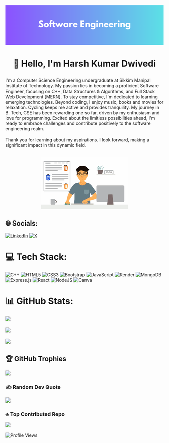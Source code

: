 <!-- Profile -->

![Software Engineering Banner](https://github.com/Harsh-Kumar-Dwivedi/Harsh-Kumar-Dwivedi/blob/c2f6ff71228fd2041e4c198fe8900811ea164f4b/Software%20Engineering.png)

<h1><p align="center">👋 Hello, I'm Harsh Kumar Dwivedi</p></h1>
I'm a Computer Science Engineering undergraduate at Sikkim Manipal Institute of Technology. My passion lies in becoming a proficient Software Engineer, focusing on C++, Data Structures & Algorithms, and Full Stack Web Development [MERN]. To stay competitive, I'm dedicated to learning emerging technologies. Beyond coding, I enjoy music, books and movies for relaxation. Cycling keeps me active and provides tranquility. My journey in B. Tech, CSE has been rewarding one so far, driven by my enthusiasm and love for programming. Excited about the limitless possibilities ahead, I'm ready to embrace challenges and contribute positively to the software engineering realm.<br><br>Thank you for learning about my aspirations. I look forward, making a significant impact in this dynamic field.<br><br>
<p align="center">
  <img src="https://github.com/Harsh-Kumar-Dwivedi/Harsh-Kumar-Dwivedi/blob/8c397c8ac575038edf83da0c84be8c4d034b85cb/Github%20Profile%20GIF.gif" alt="A gif of a software engineer" height="30%" width="55%">
</p>

## 🌐 Socials:
[![LinkedIn](https://img.shields.io/badge/LinkedIn-%230077B5.svg?logo=linkedin&logoColor=white)](https://linkedin.com/in/harsh-kumar-dwivedi) [![X](https://img.shields.io/badge/X-black.svg?logo=X&logoColor=white)](https://x.com/PrimeHarsh1) 

# 💻 Tech Stack:
![C++](https://img.shields.io/badge/c++-%2300599C.svg?style=for-the-badge&logo=c%2B%2B&logoColor=white) ![HTML5](https://img.shields.io/badge/html5-%23E34F26.svg?style=for-the-badge&logo=html5&logoColor=white) ![CSS3](https://img.shields.io/badge/css3-%231572B6.svg?style=for-the-badge&logo=css3&logoColor=white) ![Bootstrap](https://img.shields.io/badge/bootstrap-%238511FA.svg?style=for-the-badge&logo=bootstrap&logoColor=white) ![JavaScript](https://img.shields.io/badge/javascript-%23323330.svg?style=for-the-badge&logo=javascript&logoColor=%23F7DF1E) ![Render](https://img.shields.io/badge/Render-%46E3B7.svg?style=for-the-badge&logo=render&logoColor=white) ![MongoDB](https://img.shields.io/badge/MongoDB-%234ea94b.svg?style=for-the-badge&logo=mongodb&logoColor=white) ![Express.js](https://img.shields.io/badge/express.js-%23404d59.svg?style=for-the-badge&logo=express&logoColor=%2361DAFB) ![React](https://img.shields.io/badge/react-%2320232a.svg?style=for-the-badge&logo=react&logoColor=%2361DAFB) ![NodeJS](https://img.shields.io/badge/node.js-6DA55F?style=for-the-badge&logo=node.js&logoColor=white) ![Canva](https://img.shields.io/badge/Canva-%2300C4CC.svg?style=for-the-badge&logo=Canva&logoColor=white)

# 📊 GitHub Stats:
![](https://github-readme-stats-harsh-kumar-dwivedis-projects.vercel.app/api?username=Harsh-Kumar-Dwivedi&theme=algolia&hide_border=false&include_all_commits=true&count_private=false)<br/>
<br/>
[![](https://github-readme-streak-stats-p.vercel.app?user=Harsh-Kumar-Dwivedi&theme=algolia&date_format=j%20M%5B%20Y%5D)](https://git.io/streak-stats)<br/>
<br/>
![](https://github-readme-stats-harsh-kumar-dwivedis-projects.vercel.app/api/top-langs/?username=Harsh-Kumar-Dwivedi&theme=algolia&hide_border=false&include_all_commits=true&count_private=false&layout=compact)

## 🏆 GitHub Trophies
![](https://github-profile-trophy.vercel.app/?username=Harsh-Kumar-Dwivedi&theme=algolia&no-frame=false&no-bg=false&margin-w=20)

### ✍️ Random Dev Quote
![](https://quotes-github-readme.vercel.app/api?type=horizontal&theme=tokyonight)

### 🔝 Top Contributed Repo
![](https://github-contributor-stats.vercel.app/api?username=Harsh-Kumar-Dwivedi&limit=5&theme=algolia&combine_all_yearly_contributions=true)

<!-- Profile Views -->
<p align="left">
  <img src="https://komarev.com/ghpvc/?username=Harsh-Kumar-Dwivedi&color=3f5efb&style=flat&label=Profile+Views&abbreviated=true" alt="Profile Views" height="7%" width="15%">
</p>

<!-- Proudly created with GPRM ( https://gprm.itsvg.in ) -->
